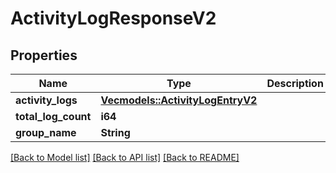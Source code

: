 # ActivityLogResponseV2

## Properties

Name | Type | Description | Notes
------------ | ------------- | ------------- | -------------
**activity_logs** | [**Vec<models::ActivityLogEntryV2>**](ActivityLogEntryV2.md) |  | 
**total_log_count** | **i64** |  | 
**group_name** | **String** |  | 

[[Back to Model list]](../README.md#documentation-for-models) [[Back to API list]](../README.md#documentation-for-api-endpoints) [[Back to README]](../README.md)


